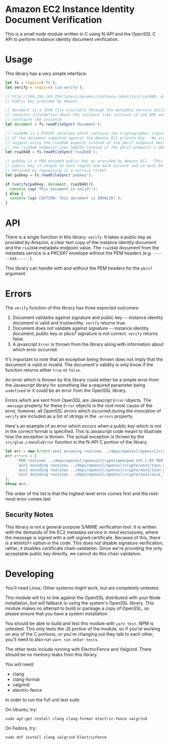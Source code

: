 # Amazon EC2 Instance Identity Document Verification
This is a small node module written in C using N-API and the OpenSSL C API to
perform instance identity document verification.

# Usage
This library has a very simple interface:

```javascript
let fs = require('fs');
let verify = require('iid-verify');

// http://169.254.169.254/latest/dynamic/instance-identity/{rsa2048, document}
// Public key provided by Amazon

// document is a JSON file available through the metadata service which
// contains information about the instance like instance id and AMI used to
// configure the instance
let document = fs.readFileSync('document');

// rsa2048 is a PCKS#7 envelope which contains the cryptographic signature
// of the document computed against the Amazon EC2 private key.  We strongly
// suggest using the rsa2048 enpoint instead of the pkcs7 endpoint because
// the rsa2048 endpoint uses SHA256 instead of the pkcs7 endpoint's SHA1
let rsa2048 = fs.readFileSync('rsa2048');

// pubkey is a PEM encoded public key as provided by Amazon EC2.  This
// public key is unique to each region and each account and so must be
// obtained by requesting in a service ticket
let pubkey = fs.readFileSync('pubkey');

if (verify(pubkey, document, rsa2048)){
  console.log('This document is valid!');
} else {
  console.log('CAUTION: This document is INVALID!');
}
```

# API
There is a single function in this library: `verify`.  It takes a public key as
provided by Amazon, a clear text copy of the instance identity document and the
`rsa2048` metadata endpoint value.  The `rsa2048` document from the metadata
service is a PKCS#7 envelope without the PEM headers (e.g. `------XXX------`).

This library can handle with and without the PEM headers for the `pkcs7`
argument.

# Errors
The `verify` function of this library has three expected outcomes:

1. Document validates against signature and public key -- instance identity
   document is valid and trustworthy.  `verify` returns true.
2. Document does not validate against signature -- instance identity document,
   public key or pkcs7 signature is not correct.  `verify` returns false.
3. A javascript `Error` is thrown from the library along with information about
   which error occurred.

It's important to note that an exception being thrown does not imply that the
document is valid or invalid.  The document's validity is only know if the
function returns either `true` or `false`.

An error which is thrown by this library could either be a simple error from
the Javascript library for something like a required parameter being `undefined`
or it could be an error from the OpenSSL library.

Errors which are sent from OpenSSL are Javascript `Error` objects.  The `.message`
property for these `Error` objects is the root-most cause of the error, however,
all OpenSSL errors which occurred during the invocation of `verify` are included
as a list of strings in the `.errors` property.

Here's an example of an error which occurs when a public key which is not in the
correct format is specified.  This is Javascript code meant to illustrate how the
exception is thrown.  The actual exception is thrown by the `src/glue.c`:`HandleError`
function in the N-API C portion of the library.

```javascript
let err = new Error('asn1 encoding routines ../deps/openssl/openssl/crypto/asn1/asn1_lib.c:157 ASN1_get_object header too long');
err.errors = [
     'PEM routines ../deps/openssl/openssl/crypto/pem/pem_oth.c:83 PEM_ASN1_read_bio ASN1 lib',
     'asn1 encoding routines ../deps/openssl/openssl/crypto/asn1/tasn_dec.c:374 ASN1_ITEM_EX_D2I nested asn1 error',
     'asn1 encoding routines ../deps/openssl/openssl/crypto/asn1/tasn_dec.c:1188 ASN1_CHECK_TLEN bad object header',
     'asn1 encoding routines ../deps/openssl/openssl/crypto/asn1/asn1_lib.c:157 ASN1_get_object header too long'
];
throw err;
```

The order of the list is that the highest level error comes first and the
root-most error comes last

## Security Notes
This library is not a general purpose S/MIME verification tool.  It is written
with the demands of the EC2 metadata service in mind exclusively, where the
message is signed with a self-signed certificate.  Because of this, there is a
`NOVERIFY` option in the code.  This does not disable signature verification,
rather, it disables certificate chain validation.  Since we're providing the
only acceptable public key directly, we cannot do this chain validation.

# Developing
You'll need Linux.  Other systems might work, but are completely untested.

This module will try to link against the OpenSSL distributed with your Node
installation, but will fallback to using the system's OpenSSL library.  This
module makes no attempt to build or package a copy of OpenSSL, so please ensure
that you have a system installation.

You should be able to build and test this module with `yarn test`.  NPM is
untested.  This only tests the JS portion of the module, so if you're working
on any of the C portions, or you're changing out they talk to each other,
you'll need to also run `yarn run other-tests`.

The other tests include running with ElectricFence and Valgrind.  There should
be no memory leaks from this library.

You will need:

  * clang
  * clang-format
  * valgrind
  * electric-fence

In order to run the full unit test suite

On Ubuntu, try:
```
sudo apt-get install clang clang-format electric-fence valgrind
```

On Fedora, try:
```
sudo dnf install clang valgrind ElectricFence
```
